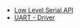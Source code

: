 
- [Low Level Serial API](https://www.kernel.org/doc/html/latest/driver-api/serial/driver.html)
- [UART - Driver](https://www.cnblogs.com/aaronLinux/p/5582338.html)
